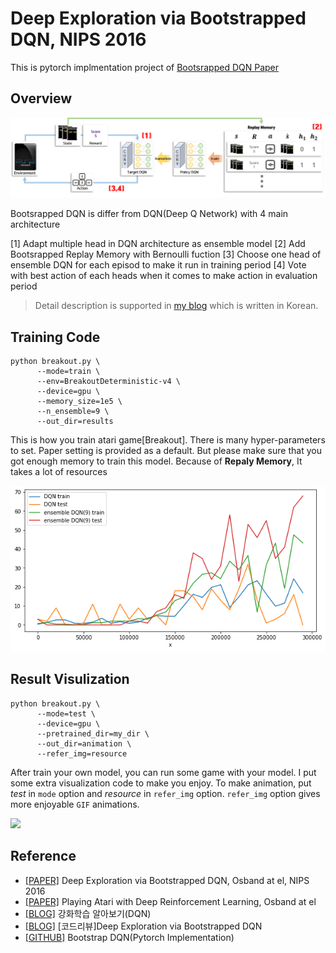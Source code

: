 # Deep Exploration via Bootstrapped DQN, NIPS 2016
This is pytorch implmentation project of [Bootsrapped DQN Paper](https://arxiv.org/abs/1602.04621)

## Overview
![](imgs/overview.png)

Bootsrapped DQN is differ from DQN(Deep Q Network) with 4 main architecture

[1] Adapt multiple head in DQN architecture as ensemble model
[2] Add Bootsrapped Replay Memory with Bernoulli fuction
[3] Choose one head of ensemble DQN for each episod to make it run in training period
[4] Vote with best action of each heads when it comes to make action in evaluation period

> Detail description is supported in [my blog](https://joungheekim.github.io/2020/12/06/code-review/) which is written in Korean.

## Training Code
```shell
python breakout.py \
      --mode=train \
      --env=BreakoutDeterministic-v4 \
      --device=gpu \
      --memory_size=1e5 \
      --n_ensemble=9 \
      --out_dir=results
```
This is how you train atari game[Breakout].
There is many hyper-parameters to set.
Paper setting is provided as a default.
But please make sure that you got enough memory to train this model.
Because of **Repaly Memory**, It takes a lot of resources

![](imgs/performance.png?style=center)

## Result Visulization
```shell
python breakout.py \
      --mode=test \
      --device=gpu \
      --pretrained_dir=my_dir \
      --out_dir=animation \
      --refer_img=resource
```
After train your own model, you can run some game with your model.
I put some extra visualization code to make you enjoy.
To make animation, put *test* in `mode` option and *resource* in `refer_img` option.
`refer_img` option gives more enjoyable `GIF` animations.

![](imgs/breakout_result.gif?style=center)

## Reference
- [[PAPER]](https://arxiv.org/abs/1607.00148) Deep Exploration via Bootstrapped DQN, Osband at el, NIPS 2016
- [[PAPER]](https://arxiv.org/abs/1607.00148) Playing Atari with Deep Reinforcement Learning, Osband at el
- [[BLOG]](https://greentec.github.io/reinforcement-learning-second/) 강화학습 알아보기(DQN)
- [[BLOG]](https://joungheekim.github.io/2020/12/06/code-review/) [코드리뷰]Deep Exploration via Bootstrapped DQN
- [[GITHUB]](https://github.com/johannah/bootstrap_dqn) Bootstrap DQN(Pytorch Implementation)
